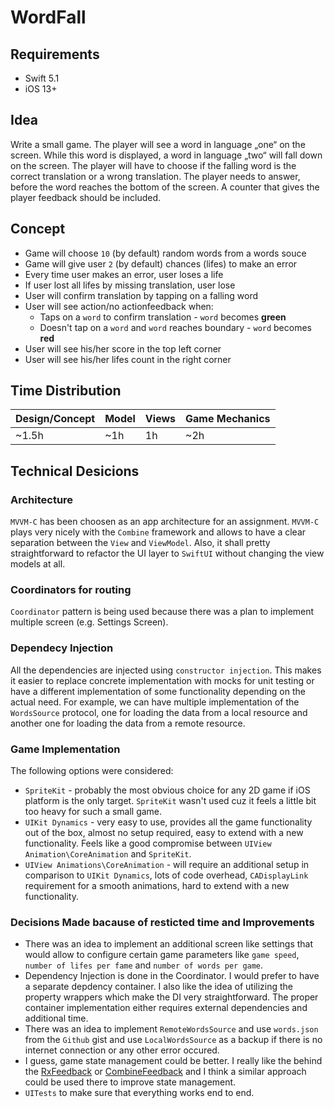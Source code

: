 # WordFall

## Requirements
- Swift 5.1
- iOS 13+

## Idea
Write a small game. The player will see a word in language „one“ on the screen. While this word is displayed, a word in language „two“ will fall down on the screen. The player will have to choose if the falling word is the correct translation or a wrong translation. The player needs to answer, before the word reaches the bottom of the screen. A counter that gives the player feedback should be included.

## Concept
- Game will choose `10` (by default) random words from a words souce
- Game will give user `2` (by default) chances (lifes) to make an error
- Every time user makes an error, user loses a life
- If user lost all lifes by missing translation, user lose
- User will confirm translation by tapping on a falling word
- User will see action/no actionfeedback when:
  - Taps on a `word` to confirm translation - `word` becomes **green**
  - Doesn't tap on a `word` and `word` reaches boundary - `word` becomes **red**
- User will see his/her score in the top left corner
- User will see his/her lifes count in the right corner

## Time Distribution
| Design/Concept | Model | Views | Game Mechanics |
| --- | --- | --- | --- |
| ~1.5h | ~1h | 1h | ~2h |

## Technical Desicions

### Architecture
`MVVM-C` has been choosen as an app architecture for an assignment. `MVVM-C` plays very nicely with the `Combine` framework and allows to have a clear separation between the `View` and `ViewModel`. Also, it shall pretty straightforward to refactor the UI layer to `SwiftUI` without changing the view models at all.

### Coordinators for routing
`Coordinator` pattern is being used because there was a plan to implement multiple screen (e.g. Settings Screen).

### Dependecy Injection
All the dependencies are injected using `constructor injection`. This makes it easier to replace concrete implementation with mocks for unit testing or have a different implementation of some functionality depending on the actual need. For example, we can have multiple implementation of the `WordsSource` protocol, one for loading the data from a local resource and another one for loading the data from a remote resource.

### Game Implementation
The following options were considered:
- `SpriteKit` - probably the most obvious choice for any 2D game if iOS platform is the only target. `SpriteKit` wasn't used cuz it feels a little bit too heavy for such a small game.
- `UIKit Dynamics` - very easy to use, provides all the game functionality out of the box, almost no setup required, easy to extend with a new functionality. Feels like a good compromise between `UIView Animation\CoreAnimation` and `SpriteKit`.
- `UIView Animations\CoreAnimation` - will require an additional setup in comparison to `UIKit Dynamics`, lots of code overhead, `CADisplayLink` requirement for a smooth animations, hard to extend with a new functionality.

### Decisions Made bacause of resticted time and Improvements
- There was an idea to implement an additional screen like settings that would allow to configure certain game parameters like `game speed`, `number of lifes per fame` and `number of words per game`.
- Dependency Injection is done in the Coordinator. I would prefer to have a separate depdency container. I also like the idea of utilizing the property wrappers which make the DI very straightforward. The proper container implementation either requires external dependencies and additional time.
- There was an idea to implement `RemoteWordsSource` and use `words.json` from the `Github` gist and use `LocalWordsSource` as a backup if there is no internet connection or any other error occured.
- I guess, game state management could be better. I really like the behind the [RxFeedback](https://github.com/NoTests/RxFeedback.swift) or [CombineFeedback](https://github.com/sergdort/CombineFeedback) and I think a similar approach could be used there to improve state management.
- `UITests` to make sure that everything works end to end.
